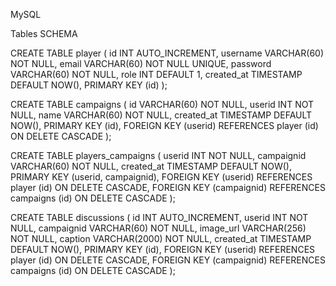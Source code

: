 MySQL 

Tables SCHEMA

CREATE TABLE player (
    id INT AUTO_INCREMENT,
    username VARCHAR(60) NOT NULL, 
    email VARCHAR(60) NOT NULL UNIQUE,
    password VARCHAR(60) NOT NULL,
    role INT DEFAULT 1,
    created_at TIMESTAMP DEFAULT NOW(),
    PRIMARY KEY (id)
);

CREATE TABLE campaigns (
    id VARCHAR(60) NOT NULL,
    userid INT NOT NULL,
    name VARCHAR(60) NOT NULL,
    created_at TIMESTAMP DEFAULT NOW(),
    PRIMARY KEY (id),
    FOREIGN KEY (userid) REFERENCES player (id) ON DELETE CASCADE
);

CREATE TABLE players_campaigns (
    userid INT NOT NULL,
    campaignid VARCHAR(60) NOT NULL,
    created_at TIMESTAMP DEFAULT NOW(),
    PRIMARY KEY (userid, campaignid),
    FOREIGN KEY (userid) REFERENCES player (id) ON DELETE CASCADE,
    FOREIGN KEY (campaignid) REFERENCES campaigns (id) ON DELETE CASCADE
);

CREATE TABLE discussions (
    id INT AUTO_INCREMENT,
    userid INT NOT NULL,
    campaignid VARCHAR(60) NOT NULL,
    image_url VARCHAR(256) NOT NULL,
    caption VARCHAR(2000) NOT NULL,
    created_at TIMESTAMP DEFAULT NOW(),
    PRIMARY KEY (id),
    FOREIGN KEY (userid) REFERENCES player (id) ON DELETE CASCADE,
    FOREIGN KEY (campaignid) REFERENCES campaigns (id) ON DELETE CASCADE
);

    


